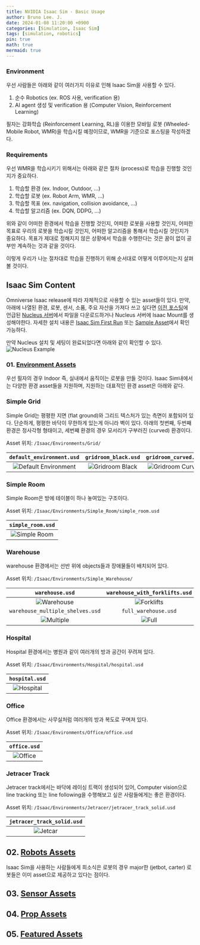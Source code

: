 ```yaml
---
title: NVIDIA Isaac Sim - Basic Usage
author: Bruno Lee. J.
date: 2024-01-08 11:20:00 +0900
categories: [Simulation, Isaac Sim]
tags: [simulation, robotics]
pin: true
math: true
mermaid: true
---
```


### Environment
우선 사람들은 아래와 같이 여러가지 이유로 인해 Isaac Sim을 사용할 수 있다.
1. 순수 Robotics (ex. ROS 사용, verification 용)
2. AI agent 생성 및 verification 용 (Computer Vision, Reinforcement Learning)

필자는 강화학습 (Reinforcement Learning, RL)을 이용한 모바일 로봇 (Wheeled-Mobile Robot, WMR)을 학습시킬 예정이므로, WMR을 기준으로 포스팅을 작성하겠다.

### Requirements
우선 WMR을 학습시키기 위해서는 아래와 같은 절차 (process)로 학습을 진행할 것인지가 중요하다.
1. 학습할 환경 (ex. Indoor, Outdoor, ...)
2. 학습할 로봇 (ex. Robot Arm, WMR, ...)
3. 학습할 목표 (ex. navigation, collision avoidance, ...)
4. 학습할 알고리즘 (ex. DQN, DDPG, ...)

위와 같이 어떠한 환경에서 학습을 진행할 것인지, 어떠한 로봇을 사용할 것인지, 어떠한 목표로 우리의 로봇을 학습시킬 것인지, 어떠한 알고리즘을 통해서 학습시킬 것인지가 중요하다. 목표가 제대로 정해지지 않은 상황에서 학습을 수행한다는 것은 꿈이 없이 공부만 계속하는 것과 같을 것이다.

이렇게 우리가 나눈 절차대로 학습을 진행하기 위해 순서대로 어떻게 이루어지는지 살펴볼 것이다.

## Isaac Sim Content
Omniverse Isaac release에 따라 자체적으로 사용할 수 있는 asset들이 있다. 만약, 아래에 나열된 환경, 로봇, 센서, 소품, 주요 자산을 가져다 쓰고 싶다면 [이전 포스팅](https://brunoleej.github.io/posts/isaac-sim1/)에 언급된 [Nucleus 서버](https://docs.omniverse.nvidia.com/nucleus/latest/index.html)에서 파일을 다운로드하거나 Nucleus 서버에 Isaac Mount를 생성해야한다. 자세한 설치 내용은 [Isaac Sim First Run](https://docs.omniverse.nvidia.com/isaacsim/latest/installation/install_workstation.html#isaac-sim-setup-native-main) 또는 [Sample Asset](https://docs.omniverse.nvidia.com/isaacsim/latest/installation/install_faq.html#isaac-sim-setup-nucleus-add-assets-mount)에서 확인가능하다.

만약 Nucleus 설치 및 세팅이 완료되었다면 아래와 같이 확인할 수 있다.
![Nucleus Example](https://github.com/brunoleej/brunoleej.github.io/blob/main/assets/img/nucleus_example.PNG?raw=true)

### 01. [Environment Assets](https://docs.omniverse.nvidia.com/isaacsim/latest/features/environment_setup/assets/usd_assets_environments.html)
우선 필자의 경우 Indoor 즉, 실내에서 움직이는 로봇을 만들 것이다. Isaac Sim내에서는 다양한 환경 asset들을 지원하며, 지원하는 대표적인 환경 asset은 아래와 같다.

### Simple Grid

Simple Grid는 평평한 지면 (flat ground)와 그리드 텍스처가 있는 측면이 포함되어 있다. 단순하게, 평평한 바닥이 무한하게 있는게 아니라 벽이 있다. 아래의 첫번째, 두번째 환경은 정사각형 형태이고, 세번쨰 환경의 경우 모서리가 구부러진 (curved) 환경이다.

Asset 위치: `/Isaac/Environments/Grid/`

|                                                    `default_environment.usd`                                                     |                                                  `gridroom_black.usd`                                                    |                                                   `gridroom_curved.usd`                                                    |
|:------------------------------------------------------------------------------------------------------------------------------:|:-----------------------------------------------------------------------------------------------------------------------:|:------------------------------------------------------------------------------------------------------------------------:|
|  ![Default Environment](https://github.com/brunoleej/brunoleej.github.io/blob/master/assets/img/default_grid_room.png?raw=true)  |  ![Gridroom Black](https://github.com/brunoleej/brunoleej.github.io/blob/master/assets/img/gridroom_black.png?raw=true)   |  ![Gridroom Curved](https://github.com/brunoleej/brunoleej.github.io/blob/master/assets/img/gridroom_curved.png?raw=true)  |

### Simple Room
Simple Room은 방에 테이블이 하나 놓여있는 구조이다.

Asset 위치: `/Isaac/Environments/Simple_Room/simple_room.usd`

|                                               `simple_room.usd`                                                |
|:--------------------------------------------------------------------------------------------------------------:|
| ![Simple Room](https://github.com/brunoleej/brunoleej.github.io/blob/master/assets/img/simple_room.png?raw=true) |


### Warehouse

warehouse 환경에서는 선반 위에 objects들과 장애물들이 배치되어 있다.

Asset 위치: `/Isaac/Environments/Simple_Warehouse/`

|                                                  `warehouse.usd`                                                  |                                              `warehouse_with_forklifts.usd`                                               |
|:-----------------------------------------------------------------------------------------------------------------:|:-------------------------------------------------------------------------------------------------------------------------:|
|    ![Warehouse](https://github.com/brunoleej/brunoleej.github.io/blob/master/assets/img/warehouse.png?raw=true)     | ![Forklifts](https://github.com/brunoleej/brunoleej.github.io/blob/master/assets/img/warehouse_with_forklifts.png?raw=true) |
|                                         `warehouse_multiple_shelves.usd`                                          |                                                   `full_warehouse.usd`                                                    |
| ![Multiple](https://github.com/brunoleej/brunoleej.github.io/blob/master/assets/img/warehouse_multiple_shelves.png?raw=true) |       ![Full](https://github.com/brunoleej/brunoleej.github.io/blob/master/assets/img/full_warehouse.png?raw=true)       |


### Hospital

Hospital 환경에서는 병원과 같이 여러개의 방과 공간이 꾸려져 있다.

Asset 위치: `/Isaac/Environments/Hospital/hospital.usd`

|                                              `hospital.usd`                                              |
|:--------------------------------------------------------------------------------------------------------:|
| ![Hospital](https://github.com/brunoleej/brunoleej.github.io/blob/master/assets/img/hospital.png?raw=true) |


### Office

Office 환경에서는 사무실처럼 여러개의 방과 복도로 꾸며져 있다.

Asset 위치: `/Isaac/Environments/Office/office.usd`

|                                             `office.usd`                                             |
|:----------------------------------------------------------------------------------------------------:|
| ![Office](https://github.com/brunoleej/brunoleej.github.io/blob/master/assets/img/office.png?raw=true) |

### Jetracer Track

Jetracer track에서는 바닥에 레이싱 트랙이 생성되어 있어, Computer vision으로 line tracking 또는 line following을 수행해보고 싶은 사람들에게는 좋은 환경이다.

Asset 위치: `/Isaac/Environments/Jetracer/jetracer_track_solid.usd`

|                                             `jetracer_track_solid.usd`                                             |
|:----------------------------------------------------------------------------------------------------:|
| ![Jetcar](https://github.com/brunoleej/brunoleej.github.io/blob/master/assets/img/jetracer_track_solid.png?raw=true) |

## 02. [Robots Assets](https://docs.omniverse.nvidia.com/isaacsim/latest/features/environment_setup/assets/usd_assets_robots.html#isaac-assets-robots)

Isaac Sim을 사용하는 사람들에게 희소식은 로봇의 경우 major한 (jetbot, carter) 로봇들은 이미 asset으로 제공하고 있다는 점이다.

## 03. [Sensor Assets](https://docs.omniverse.nvidia.com/isaacsim/latest/features/environment_setup/assets/usd_assets_sensors.html#isaac-assets-sensors)

## 04. [Prop Assets](https://docs.omniverse.nvidia.com/isaacsim/latest/features/environment_setup/assets/usd_assets_props.html#isaac-assets-props)

## 05. [Featured Assets](https://docs.omniverse.nvidia.com/isaacsim/latest/features/environment_setup/assets/usd_assets_featured.html#isaac-assets-featured)

